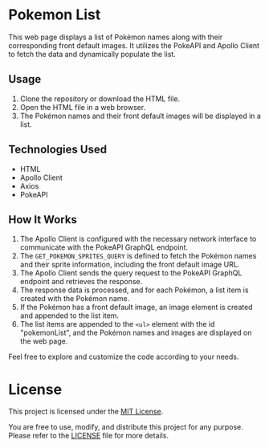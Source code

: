 # Pokemon List

This web page displays a list of Pokémon names along with their corresponding front default images. It utilizes the PokeAPI and Apollo Client to fetch the data and dynamically populate the list.

## Usage

1. Clone the repository or download the HTML file.
2. Open the HTML file in a web browser.
3. The Pokémon names and their front default images will be displayed in a list.

## Technologies Used

- HTML
- Apollo Client
- Axios
- PokeAPI

## How It Works

1. The Apollo Client is configured with the necessary network interface to communicate with the PokeAPI GraphQL endpoint.
2. The `GET_POKEMON_SPRITES_QUERY` is defined to fetch the Pokémon names and their sprite information, including the front default image URL.
3. The Apollo Client sends the query request to the PokeAPI GraphQL endpoint and retrieves the response.
4. The response data is processed, and for each Pokémon, a list item is created with the Pokémon name.
5. If the Pokémon has a front default image, an image element is created and appended to the list item.
6. The list items are appended to the `<ul>` element with the id "pokemonList", and the Pokémon names and images are displayed on the web page.

Feel free to explore and customize the code according to your needs.

# License

This project is licensed under the [MIT License](https://opensource.org/licenses/MIT).

You are free to use, modify, and distribute this project for any purpose. Please refer to the [LICENSE](LICENSE) file for more details.
